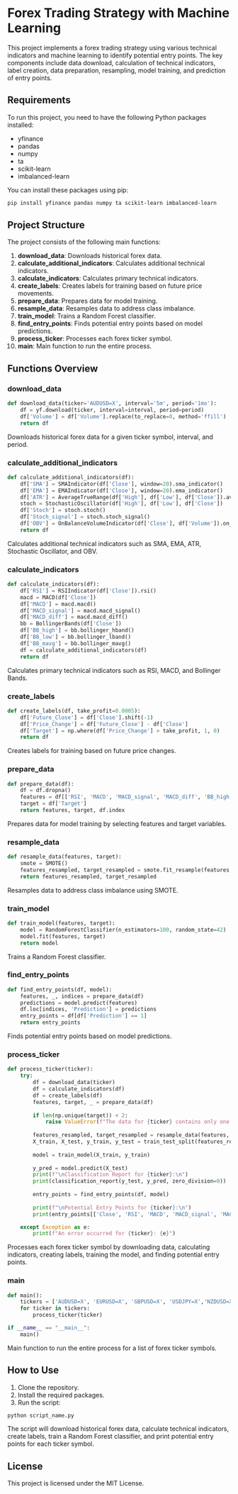 # Forex Trading Strategy with Machine Learning

This project implements a forex trading strategy using various technical indicators and machine learning to identify potential entry points. The key components include data download, calculation of technical indicators, label creation, data preparation, resampling, model training, and prediction of entry points.

## Requirements

To run this project, you need to have the following Python packages installed:

- yfinance
- pandas
- numpy
- ta
- scikit-learn
- imbalanced-learn

You can install these packages using pip:

```bash
pip install yfinance pandas numpy ta scikit-learn imbalanced-learn
```

## Project Structure

The project consists of the following main functions:

1. **download_data**: Downloads historical forex data.
2. **calculate_additional_indicators**: Calculates additional technical indicators.
3. **calculate_indicators**: Calculates primary technical indicators.
4. **create_labels**: Creates labels for training based on future price movements.
5. **prepare_data**: Prepares data for model training.
6. **resample_data**: Resamples data to address class imbalance.
7. **train_model**: Trains a Random Forest classifier.
8. **find_entry_points**: Finds potential entry points based on model predictions.
9. **process_ticker**: Processes each forex ticker symbol.
10. **main**: Main function to run the entire process.

## Functions Overview

### download_data

```python
def download_data(ticker='AUDUSD=X', interval='5m', period='1mo'):
    df = yf.download(ticker, interval=interval, period=period)
    df['Volume'] = df['Volume'].replace(to_replace=0, method='ffill')
    return df
```

Downloads historical forex data for a given ticker symbol, interval, and period.

### calculate_additional_indicators

```python
def calculate_additional_indicators(df):
    df['SMA'] = SMAIndicator(df['Close'], window=20).sma_indicator()
    df['EMA'] = EMAIndicator(df['Close'], window=20).ema_indicator()
    df['ATR'] = AverageTrueRange(df['High'], df['Low'], df['Close']).average_true_range()
    stoch = StochasticOscillator(df['High'], df['Low'], df['Close'])
    df['Stoch'] = stoch.stoch()
    df['Stoch_signal'] = stoch.stoch_signal()
    df['OBV'] = OnBalanceVolumeIndicator(df['Close'], df['Volume']).on_balance_volume()
    return df
```

Calculates additional technical indicators such as SMA, EMA, ATR, Stochastic Oscillator, and OBV.

### calculate_indicators

```python
def calculate_indicators(df):
    df['RSI'] = RSIIndicator(df['Close']).rsi()
    macd = MACD(df['Close'])
    df['MACD'] = macd.macd()
    df['MACD_signal'] = macd.macd_signal()
    df['MACD_diff'] = macd.macd_diff()
    bb = BollingerBands(df['Close'])
    df['BB_high'] = bb.bollinger_hband()
    df['BB_low'] = bb.bollinger_lband()
    df['BB_mavg'] = bb.bollinger_mavg()
    df = calculate_additional_indicators(df)
    return df
```

Calculates primary technical indicators such as RSI, MACD, and Bollinger Bands.

### create_labels

```python
def create_labels(df, take_profit=0.0005):
    df['Future_Close'] = df['Close'].shift(-1)
    df['Price_Change'] = df['Future_Close'] - df['Close']
    df['Target'] = np.where(df['Price_Change'] > take_profit, 1, 0)
    return df
```

Creates labels for training based on future price changes.

### prepare_data

```python
def prepare_data(df):
    df = df.dropna()
    features = df[['RSI', 'MACD', 'MACD_signal', 'MACD_diff', 'BB_high', 'BB_low', 'BB_mavg', 'SMA', 'EMA', 'ATR', 'Stoch', 'Stoch_signal', 'OBV']]
    target = df['Target']
    return features, target, df.index
```

Prepares data for model training by selecting features and target variables.

### resample_data

```python
def resample_data(features, target):
    smote = SMOTE()
    features_resampled, target_resampled = smote.fit_resample(features, target)
    return features_resampled, target_resampled
```

Resamples data to address class imbalance using SMOTE.

### train_model

```python
def train_model(features, target):
    model = RandomForestClassifier(n_estimators=100, random_state=42)
    model.fit(features, target)
    return model
```

Trains a Random Forest classifier.

### find_entry_points

```python
def find_entry_points(df, model):
    features, _, indices = prepare_data(df)
    predictions = model.predict(features)
    df.loc[indices, 'Prediction'] = predictions
    entry_points = df[df['Prediction'] == 1]
    return entry_points
```

Finds potential entry points based on model predictions.

### process_ticker

```python
def process_ticker(ticker):
    try:
        df = download_data(ticker)
        df = calculate_indicators(df)
        df = create_labels(df)
        features, target, _ = prepare_data(df)
        
        if len(np.unique(target)) < 2:
            raise ValueError(f"The data for {ticker} contains only one class. Ensure that your data has both positive and negative examples.")
        
        features_resampled, target_resampled = resample_data(features, target)
        X_train, X_test, y_train, y_test = train_test_split(features_resampled, target_resampled, test_size=0.2, random_state=42)
        
        model = train_model(X_train, y_train)
        
        y_pred = model.predict(X_test)
        print(f"\nClassification Report for {ticker}:\n")
        print(classification_report(y_test, y_pred, zero_division=0))
        
        entry_points = find_entry_points(df, model)
        
        print(f"\nPotential Entry Points for {ticker}:\n")
        print(entry_points[['Close', 'RSI', 'MACD', 'MACD_signal', 'MACD_diff', 'BB_high', 'BB_low', 'BB_mavg', 'SMA', 'EMA', 'ATR', 'Stoch', 'Stoch_signal', 'OBV']])

    except Exception as e:
        print(f"An error occurred for {ticker}: {e}")
```

Processes each forex ticker symbol by downloading data, calculating indicators, creating labels, training the model, and finding potential entry points.

### main

```python
def main():
    tickers = ['AUDUSD=X', 'EURUSD=X', 'GBPUSD=X', 'USDJPY=X','NZDUSD=X','USDCHF=X','USDCAD=X']
    for ticker in tickers:
        process_ticker(ticker)

if __name__ == "__main__":
    main()
```

Main function to run the entire process for a list of forex ticker symbols.

## How to Use

1. Clone the repository.
2. Install the required packages.
3. Run the script:

```bash
python script_name.py
```

The script will download historical forex data, calculate technical indicators, create labels, train a Random Forest classifier, and print potential entry points for each ticker symbol.

## License

This project is licensed under the MIT License.
